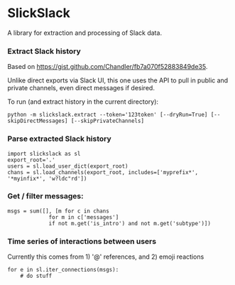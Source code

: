 SlickSlack
======================================

A library for extraction and processing of Slack data.

### Extract Slack history

Based on https://gist.github.com/Chandler/fb7a070f52883849de35.

Unlike direct exports via Slack UI, this one uses the API to pull in public and private channels,
even direct messages if desired.

To run (and extract history in the current directory):

```
python -m slickslack.extract --token='123token' [--dryRun=True] [--skipDirectMessages] [--skipPrivateChannels]

```

### Parse extracted Slack history

```
import slickslack as sl
export_root='.'
users = sl.load_user_dict(export_root)
chans = sl.load_channels(export_root, includes=['myprefix*', '*myinfix*', 'w?ldc"rd'])
```

### Get / filter messages:

```
msgs = sum([], [m for c in chans
             for m in c['messages']
             if not m.get('is_intro') and not m.get('subtype')])
```

### Time series of interactions between users

Currently this comes from 1) '@' references, and 2) emoji reactions

```
for e in sl.iter_connections(msgs):
    # do stuff
```
